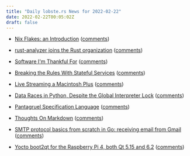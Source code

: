 ```yaml
---
title: "Daily lobste.rs News for 2022-02-22"
date: 2022-02-22T00:05:02Z
draft: false
---
```






- [Nix Flakes: an Introduction](https://christine.website/blog/nix-flakes-1-2022-02-21)
  ([comments](https://lobste.rs/s/dmrnqy/nix_flakes_introduction))



- [rust-analyzer joins the Rust organization](https://blog.rust-lang.org/2022/02/21/rust-analyzer-joins-rust-org.html)
  ([comments](https://lobste.rs/s/lbalro/rust_analyzer_joins_rust_organization))



- [Software I'm Thankful For](https://www.jowanza.com/blog/2022/2/21/software-im-thankful-for)
  ([comments](https://lobste.rs/s/ltyyzm/software_i_m_thankful_for))



- [Breaking the Rules With Stateful Services](https://remesh.blog/breaking-the-rules-with-stateful-services-8eb361734d86)
  ([comments](https://lobste.rs/s/yge0y3/breaking_rules_with_stateful_services))



- [Live Streaming a Macintosh Plus](https://jcs.org/2022/02/21/macplus_streaming)
  ([comments](https://lobste.rs/s/rl76lr/live_streaming_macintosh_plus))



- [Data Races in Python, Despite the Global Interpreter Lock](https://verdagon.dev/blog/python-data-races)
  ([comments](https://lobste.rs/s/tssdqf/data_races_python_despite_global))



- [Pantagruel Specification Language](https://pantagruel-language.com/)
  ([comments](https://lobste.rs/s/thsvfz/pantagruel_specification_language))



- [Thoughts On Markdown](https://www.smashingmagazine.com/2022/02/thoughts-on-markdown/)
  ([comments](https://lobste.rs/s/wcrsg3/thoughts_on_markdown))



- [SMTP protocol basics from scratch in Go: receiving email from Gmail](https://notes.eatonphil.com/handling-email-from-gmail-smtp-protocol-basics.html)
  ([comments](https://lobste.rs/s/gpopzi/smtp_protocol_basics_from_scratch_go))



- [Yocto boot2qt for the Raspberry Pi 4, both Qt 5.15 and 6.2](https://raymii.org/s/tutorials/Yocto_boot2qt_for_the_Raspberry_Pi_4_both_Qt_6_and_Qt_5.html)
  ([comments](https://lobste.rs/s/bxreym/yocto_boot2qt_for_raspberry_pi_4_both_qt_5))



